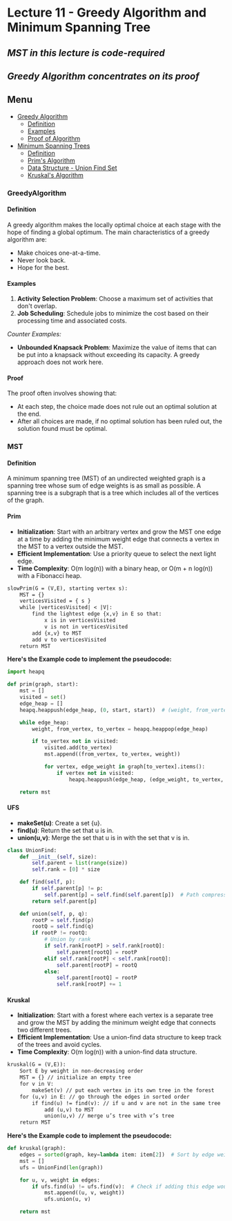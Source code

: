# Lecture 11 - Greedy Algorithm and Minimum Spanning Tree

***MST in this lecture is code-required***
---
***Greedy Algorithm concentrates on its proof***
---

## Menu
- [Greedy Algorithm](#GreedyAlgorithm)
  - [Definition](#Definition)
  - [Examples](#Examples)
  - [Proof of Algorithm](#Proof)
- [Minimum Spanning Trees](#MST)
  - [Definition](#Definition)
  - [Prim's Algorithm](#Prim)
  - [Data Structure - Union Find Set](#UFS)
  - [Kruskal's Algorithm](#Kruskal)

### GreedyAlgorithm

#### Definition
A greedy algorithm makes the locally optimal choice at each stage with the hope of finding a global optimum. The main characteristics of a greedy algorithm are:
- Make choices one-at-a-time.
- Never look back.
- Hope for the best.

#### Examples
1. **Activity Selection Problem**: Choose a maximum set of activities that don't overlap.
2. **Job Scheduling**: Schedule jobs to minimize the cost based on their processing time and associated costs.

*Counter Examples:*

- **Unbounded Knapsack Problem**: Maximize the value of items that can be put into a knapsack without exceeding its capacity. A greedy approach does not work here.

#### Proof
The proof often involves showing that:
- At each step, the choice made does not rule out an optimal solution at the end.
- After all choices are made, if no optimal solution has been ruled out, the solution found must be optimal.

### MST

#### Definition
A minimum spanning tree (MST) of an undirected weighted graph is a spanning tree whose sum of edge weights is as small as possible. A spanning tree is a subgraph that is a tree which includes all of the vertices of the graph.

#### Prim
- **Initialization**: Start with an arbitrary vertex and grow the MST one edge at a time by adding the minimum weight edge that connects a vertex in the MST to a vertex outside the MST.
- **Efficient Implementation**: Use a priority queue to select the next light edge.
- **Time Complexity**: O(m log(n)) with a binary heap, or O(m + n log(n)) with a Fibonacci heap.

```markdown
slowPrim(G = (V,E), starting vertex s):
    MST = {}
    verticesVisited = { s }
    while |verticesVisited| < |V|:
        find the lightest edge {x,v} in E so that:
            x is in verticesVisited
            v is not in verticesVisited
        add {x,v} to MST
        add v to verticesVisited
    return MST
```

**Here's the Example code to implement the pseudocode:**

```python
import heapq

def prim(graph, start):
    mst = []
    visited = set()
    edge_heap = []
    heapq.heappush(edge_heap, (0, start, start))  # (weight, from_vertex, to_vertex)

    while edge_heap:
        weight, from_vertex, to_vertex = heapq.heappop(edge_heap)

        if to_vertex not in visited:
            visited.add(to_vertex)
            mst.append((from_vertex, to_vertex, weight))

            for vertex, edge_weight in graph[to_vertex].items():
                if vertex not in visited:
                    heapq.heappush(edge_heap, (edge_weight, to_vertex, vertex))

    return mst
```

#### UFS
- **makeSet(u)**: Create a set {u}.
- **find(u)**: Return the set that u is in.
- **union(u,v)**: Merge the set that u is in with the set that v is in.

```python
class UnionFind:
    def __init__(self, size):
        self.parent = list(range(size))
        self.rank = [0] * size

    def find(self, p):
        if self.parent[p] != p:
            self.parent[p] = self.find(self.parent[p])  # Path compression
        return self.parent[p]

    def union(self, p, q):
        rootP = self.find(p)
        rootQ = self.find(q)
        if rootP != rootQ:
            # Union by rank
            if self.rank[rootP] > self.rank[rootQ]:
                self.parent[rootQ] = rootP
            elif self.rank[rootP] < self.rank[rootQ]:
                self.parent[rootP] = rootQ
            else:
                self.parent[rootQ] = rootP
                self.rank[rootP] += 1
```

#### Kruskal
- **Initialization**: Start with a forest where each vertex is a separate tree and grow the MST by adding the minimum weight edge that connects two different trees.
- **Efficient Implementation**: Use a union-find data structure to keep track of the trees and avoid cycles.
- **Time Complexity**: O(m log(n)) with a union-find data structure.

```markdown
kruskal(G = (V,E)):
    Sort E by weight in non-decreasing order
    MST = {} // initialize an empty tree
    for v in V:
        makeSet(v) // put each vertex in its own tree in the forest
    for (u,v) in E: // go through the edges in sorted order
        if find(u) != find(v): // if u and v are not in the same tree
            add (u,v) to MST
            union(u,v) // merge u’s tree with v’s tree
    return MST
```

**Here's the Example code to implement the pseudocode:**

```python
def kruskal(graph):
    edges = sorted(graph, key=lambda item: item[2])  # Sort by edge weight
    mst = []
    ufs = UnionFind(len(graph))

    for u, v, weight in edges:
        if ufs.find(u) != ufs.find(v):  # Check if adding this edge would form a cycle
            mst.append((u, v, weight))
            ufs.union(u, v)

    return mst
```
